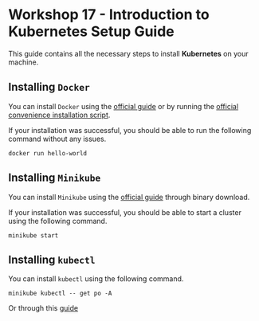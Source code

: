 # Workshop 17 - Introduction to Kubernetes Setup Guide

This guide contains all the necessary steps to install **Kubernetes** on your machine.

## Installing `Docker`

You can install `Docker` using the [official guide](https://docs.docker.com/get-docker/) or by running the [official convenience installation script](https://get.docker.com/).

If your installation was successful, you should be able to run the following command without any issues.

```
docker run hello-world
```

## Installing `Minikube`

You can install `Minikube` using the [official guide](https://minikube.sigs.k8s.io/docs/start/) through binary download. 

If your installation was successful, you should be able to start a cluster using the following command.

```
minikube start
```

## Installing `kubectl`

You can install `kubectl` using the following command.

```shell
minikube kubectl -- get po -A
```

Or through this [guide](https://kubernetes.io/docs/tasks/tools/#kubectl)

